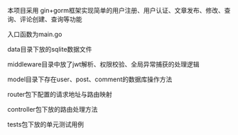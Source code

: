 本项目采用 gin+gorm框架实现简单的用户注册、用户认证、文章发布、修改、查询、评论创建、查询等功能


入口函数为main.go

data目录下放的sqlite数据文件

middleware目录中放了jwt解析、权限校验、全局异常捕获的处理逻辑

model目录下存在user、post、comment的数据库操作方法

router包下配置的请求地址与路由映射

controller包下放的路由处理方法

tests包下放的单元测试用例
